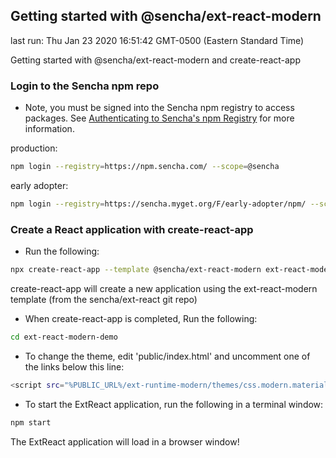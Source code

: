 ## Getting started with @sencha/ext-react-modern

last run: Thu Jan 23 2020 16:51:42 GMT-0500 (Eastern Standard Time)

Getting started with @sencha/ext-react-modern and create-react-app

### Login to the Sencha npm repo

* Note, you must be signed into the Sencha npm registry to access packages.
See [Authenticating to Sencha's npm Registry](getting_started.html#getting_started_-_authenticating_to_sencha_s_npm_registry)
for more information.

production:

```sh
npm login --registry=https://npm.sencha.com/ --scope=@sencha
```

early adopter:

```sh
npm login --registry=https://sencha.myget.org/F/early-adopter/npm/ --scope=@sencha
```

### Create a React application with create-react-app

- Run the following:

```sh
npx create-react-app --template @sencha/ext-react-modern ext-react-modern-demo
```

create-react-app will create a new application using the ext-react-modern template
(from the sencha/ext-react git repo)

- When create-react-app is completed, Run the following:

```sh
cd ext-react-modern-demo
```

- To change the theme, edit 'public/index.html' and uncomment one of the links below this line:

```sh
<script src="%PUBLIC_URL%/ext-runtime-modern/themes/css.modern.material.js"></script>
```

- To start the ExtReact application, run the following in a terminal window:

```sh
npm start
```

The ExtReact application will load in a browser window!
